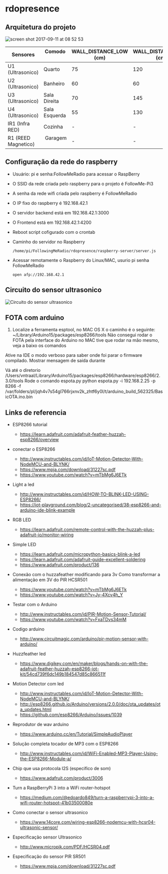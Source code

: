 # rdopresence

## Arquitetura do projeto

![screen shot 2017-09-11 at 08 52 53](https://user-images.githubusercontent.com/7031566/30274248-f74bfc4a-96d2-11e7-8fb8-8df40ebdb87b.png)

Sensores           | Comodo        | WALL_DISTANCE_LOW (cm) | WALL_DISTANCE_HIGH (cm) |MAC ADDRESS
------------------ | ------------- | ---------------------- | ----------------------- |-----------------
U1 (Ultrasonico)   | Quarto        | 75                     | 120                     |5C:CF:7F:D5:D0:35
U2 (Ultrasonico)   | Banheiro      | 60                     | 60                      |5C:CF:7F:D5:D0:56
U3 (Ultrasonico)   | Sala Direita  | 70                     | 145                     |5C:CF:7F:8F:77:E4
U4 (Ultrasonico)   | Sala Esquerda | 55                     | 130                     |5C:CF:7F:8F:74:CF
IR1 (Infra RED)    | Cozinha       | -                      | -                       |5C:CF:7F:8F:74:F4
R1 (REED Magnetico)| Garagem       | -                      | -                       |5C:CF:7F:8F:6E:83

## Configuração da rede do raspberry

- Usuário: pi e senha:FollowMeRadio para acessar o RaspBerry 
- O SSID da rede criada pelo raspberry para o projeto é FollowMe-Pi3
- A senha da rede wifi criada pelo raspberry é FollowMeRadio
- O IP fixo do raspberry é 192.168.42.1 
- O servidor backend está em 192.168.42.1:3000
- O Frontend está em 192.168.42.1:4200
- Reboot script cofigurado com o crontab
- Caminho do servidor no Raspberry
   
   ```/home/pi/FollowingMeRadio/rdopresence/raspberry-server/server.js```

- Acessar remotamente o Raspberry do Linux/MAC, usurio pi senha FollowMeRadio

   ``` open afp://192.168.42.1 ```


## Circuito do sensor ultrasonico

![Circuito do sensor ultrasonico](https://user-images.githubusercontent.com/7031566/29665992-e6616d90-88ac-11e7-9a0f-457249b6a5aa.png)

## FOTA com arduino

1. Localize a ferramenta esptool, no MAC OS X o caminho é o seguinte:
~/Library/Arduino15/packages/esp8266/tools
Não consegui rodar o FOTA pela interface do Arduino no MAC tive que rodar na mão mesmo, veja a baixo os comandos

Ative na IDE o modo verboso para saber onde foi parar o firmware compilado.
Mostrar mensagem de saida durante

Vá até o diretorio 
/Users/vntraal/Library/Arduino15/packages/esp8266/hardware/esp8266/2.3.0/tools
Rode o comando espota.py
python espota.py  -i 192.168.2.25 -p 8266 -f /var/folders/pl/jqh4v7s54gl766rjxnv2k_zhtf6y0l/t/arduino_build_562325/BasicOTA.ino.bin

## Links de referencia

* ESP8266 tutorial

  * https://learn.adafruit.com/adafruit-feather-huzzah-esp8266/overview

* conectar o ESP8266 

  * http://www.instructables.com/id/IoT-Motion-Detector-With-NodeMCU-and-BLYNK/
  * https://www.mpja.com/download/31227sc.pdf
  * https://www.youtube.com/watch?v=mTbMg6J6ETk

* Light a led

  * http://www.instructables.com/id/HOW-TO-BLINK-LED-USING-ESP8266/
  * https://iot-playground.com/blog/2-uncategorised/38-esp8266-and-arduino-ide-blink-example

* RGB LED

  * https://learn.adafruit.com/remote-control-with-the-huzzah-plus-adafruit-io/monitor-wiring

* Simple LED

  * https://learn.adafruit.com/micropython-basics-blink-a-led
  * https://learn.adafruit.com/adafruit-guide-excellent-soldering
  * https://www.adafruit.com/product/136

* Conexão com o huzzafeather modificando para 3v Como transformar a alimentação em 3V do PIR HCSR501

  * https://www.youtube.com/watch?v=mTbMg6J6ETk
  * https://www.youtube.com/watch?v=Jy-4Xcv4h_Y

* Testar com o Arduino 

  * http://www.instructables.com/id/PIR-Motion-Sensor-Tutorial/
  * https://www.youtube.com/watch?v=FxaTDvs34mM

* Codigo arduino
  
  * http://www.circuitmagic.com/arduino/pir-motion-sensor-with-arduino/
  
* Huzzfeather led
  
  * https://www.digikey.com/en/maker/blogs/hands-on-with-the-adafruit-feather-huzzah-esp8266-iot-kit/54cd739f6dc149b184547d85c866511f

* Motion Detector com led

  * http://www.instructables.com/id/IoT-Motion-Detector-With-NodeMCU-and-BLYNK/
  * http://esp8266.github.io/Arduino/versions/2.0.0/doc/ota_updates/ota_updates.html
  * https://github.com/esp8266/Arduino/issues/1039

* Reprodutor de wav arduino
  
  * https://www.arduino.cc/en/Tutorial/SimpleAudioPlayer

* Solução completa tocador de MP3 com o ESP8266
  
  * http://www.instructables.com/id/WiFi-Enabled-MP3-Player-Using-the-ESP8266-Module-a/

* Chip que usa protocola I2S (especifico de som)

  * https://www.adafruit.com/product/3006

* Turn a RaspBerryPi 3 into a WiFi router-hotspot

  * https://medium.com/@edoardo849/turn-a-raspberrypi-3-into-a-wifi-router-hotspot-41b03500080e

* Como conectar o sensor ultrasonico
  
  * https://www.14core.com/wiring-esp8266-nodemcu-with-hcsr04-ultrasonic-sensor/

* Especificação sensor Ultrasonico

  * http://www.micropik.com/PDF/HCSR04.pdf

* Especificação do sensor PIR SR501
  
  * https://www.mpja.com/download/31227sc.pdf
